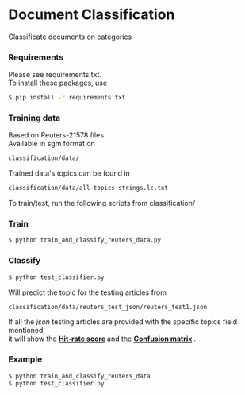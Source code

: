# Document Classification
Classificate documents on categories


### Requirements
Please see requirements.txt.
<br />
To install these packages, use
```bash
$ pip install -r requirements.txt
```

### Training data
Based on Reuters-21578 files.
<br />
Available in sgm format on 
```bash
classification/data/ 
```
Trained data's topics can be found in
```bash
classification/data/all-topics-strings.lc.txt
```
To train/test, run the following scripts 
from classification/
### Train 
```bash
$ python train_and_classify_reuters_data.py 
```

### Classify 
```bash
$ python test_classifier.py 
```
Will predict the topic for the testing articles from 
```bash
classification/data/reuters_test_json/reuters_test1.json 
```
If all the <i>json</i> testing articles are provided with 
the specific topics field mentioned, 
<br />
it will show the 
<b> [Hit-rate score](http://scikit-learn.org/stable/modules/generated/sklearn.svm.SVC.html#sklearn.svm.SVC.score) </b> and the <b> [Confusion matrix](http://scikit-learn.org/stable/modules/generated/sklearn.metrics.confusion_matrix.html) </b>. 

### Example
```bash
$ python train_and_classify_reuters_data 
$ python test_classifier.py
```
